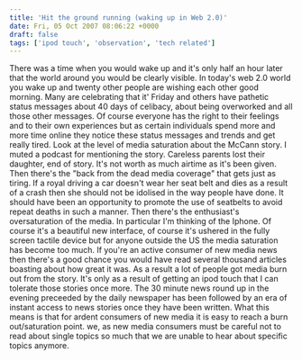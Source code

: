 ```yaml
---
title: 'Hit the ground running (waking up in Web 2.0)'
date: Fri, 05 Oct 2007 08:06:22 +0000
draft: false
tags: ['ipod touch', 'observation', 'tech related']
---
```


There was a time when you would wake up and it's only half an hour later that the world around you would be clearly visible. In today's web 2.0 world you wake up and twenty other people are wishing each other good morning. Many are celebrating that it' Friday and others have pathetic status messages about 40 days of celibacy, about being overworked and all those other messages. Of course everyone has the right to their feelings and to their own experiences but as certain individuals spend more and more time online they notice these status messages and trends and get really tired. Look at the level of media saturation about the McCann story. I muted a podcast for mentioning the story. Careless parents lost their daughter, end of story. It's not worth as much airtime as it's been given. Then there's the "back from the dead media coverage" that gets just as tiring. If a royal driving a car doesn't wear her seat belt and dies as a result of a crash then she should not be idolised in the way people have done. It should have been an opportunity to promote the use of seatbelts to avoid repeat deaths in such a manner. Then there's the enthusiast's oversaturation of the media. In particular I'm thinking of the Iphone. Of course it's a beautiful new interface, of course it's ushered in the fully screen tactile device but for anyone outside the US the media saturation has become too much. If you're an active consumer of new media news then there's a good chance you would have read several thousand articles boasting about how great it was. As a result a lot of people got media burn out from the story. It's only as a result of getting an ipod touch that I can tolerate those stories once more. The 30 minute news round up in the evening preceeded by the daily newspaper has been followed by an era of instant access to news stories once they have been written. What this means is that for ardent consumers of new media it is easy to reach a burn out/saturation point. we, as new media consumers must be careful not to read about single topics so much that we are unable to hear about specific topics anymore.